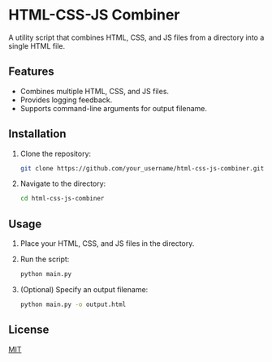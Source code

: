 # HTML-CSS-JS Combiner

A utility script that combines HTML, CSS, and JS files from a directory into a single HTML file.

## Features

- Combines multiple HTML, CSS, and JS files.
- Provides logging feedback.
- Supports command-line arguments for output filename.

## Installation

1. Clone the repository:
   ```bash
   git clone https://github.com/your_username/html-css-js-combiner.git
   ```

2. Navigate to the directory:
   ```bash
   cd html-css-js-combiner
   ```

## Usage

1. Place your HTML, CSS, and JS files in the directory.

2. Run the script:
   ```bash
   python main.py
   ```

3. (Optional) Specify an output filename:
   ```bash
   python main.py -o output.html
   ```
## License

[MIT](https://choosealicense.com/licenses/mit/)
